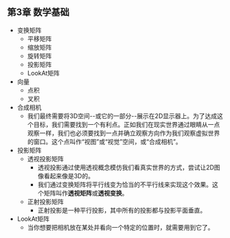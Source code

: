 ## 第3章 数学基础
- 变换矩阵
	- 平移矩阵
	- 缩放矩阵
	- 旋转矩阵
	- 投影矩阵
	- LookAt矩阵
- 向量
	- 点积
	- 叉积
- 合成相机
	- 我们最终需要将3D空间--或它的一部分--展示在2D显示器上。为了达成这个目标，我们需要找到一个有利点。正如我们在现实世界通过眼睛从一点观察一样，我们也必须要找到一点并确立观察方向作为我们观察虚拟世界的窗口。这个点叫作“视图”或“视觉”空间，或“合成相机”。
- 投影矩阵
	- 透视投影矩阵
		- 透视投影通过使用透视概念模仿我们看真实世界的方式，尝试让2D图像看起来像是3D的。
		- 我们通过变换矩阵将平行线变为恰当的不平行线来实现这个效果。这个矩阵叫作**透视矩阵**或**透视变换**。
	- 正射投影矩阵
		- 正射投影是一种平行投影，其中所有的投影都与投影平面垂直。
- LookAt矩阵
	- 当你想要把相机放在某处并看向一个特定的位置时，就需要用到它了。
